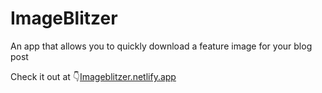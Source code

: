 # ImageBlitzer
An app that allows you to quickly download a feature image for your blog post

Check it out at 👇[Imageblitzer.netlify.app](here) 
